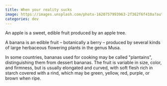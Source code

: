 ```yaml
---
title: When your reality sucks
image: https://images.unsplash.com/photo-1620757993963-2f362f6f410a?auto=format&fit=crop&q=80&w=1792&ixlib=rb-4.0.3&ixid=M3wxMjA3fDB8MHxwaG90by1wYWdlfHx8fGVufDB8fHx8fA%3D%3D
categories: dev
---
```


An apple is a sweet, edible fruit produced by an apple tree.

A banana is an edible fruit – botanically a berry – produced by several
kinds of large herbaceous flowering plants in the genus Musa.

In some countries, bananas used for cooking may be called "plantains",
distinguishing them from dessert bananas. The fruit is variable in size,
color, and firmness, but is usually elongated and curved, with soft
flesh rich in starch covered with a rind, which may be green, yellow,
red, purple, or brown when ripe.
